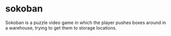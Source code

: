 # sokoban
Sokoban is a puzzle video game in which the player pushes boxes around in a warehouse, trying to get them to storage locations.
